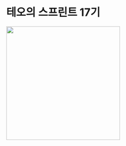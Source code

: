 # 테오의 스프린트 17기
<img src="[이미지주소](https://github.com/solssak/teoSprint-template/assets/107416133/5ef1229b-ff3f-4016-ae49-ce9047f80f63).png" width="300" height="300"/>
